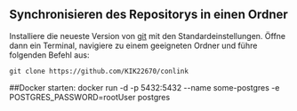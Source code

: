 ## Synchronisieren des Repositorys in einen Ordner

Installiere die neueste Version von [git](https://git-scm.com/downloads) mit den Standardeinstellungen.
Öffne dann ein Terminal, navigiere zu einem geeigneten Ordner und führe folgenden Befehl aus:

```
git clone https://github.com/KIK22670/conlink
```
##Docker starten:
docker run -d -p 5432:5432 --name some-postgres -e POSTGRES_PASSWORD=rootUser postgres
